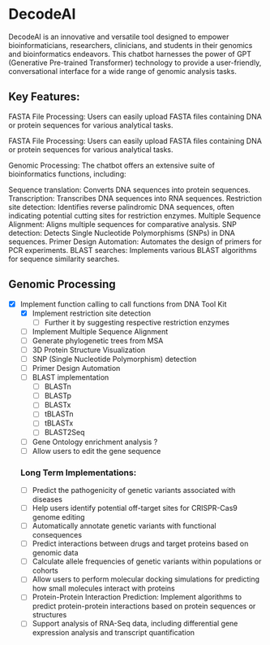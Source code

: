# DecodeAI

DecodeAI is an innovative and versatile tool designed to empower bioinformaticians, researchers, clinicians, and students in their genomics and bioinformatics endeavors. This chatbot harnesses the power of GPT (Generative Pre-trained Transformer) technology to provide a user-friendly, conversational interface for a wide range of genomic analysis tasks.

## Key Features:

FASTA File Processing: Users can easily upload FASTA files containing DNA or protein sequences for various analytical tasks.

FASTA File Processing: Users can easily upload FASTA files containing DNA or protein sequences for various analytical tasks.

Genomic Processing: The chatbot offers an extensive suite of bioinformatics functions, including:

Sequence translation: Converts DNA sequences into protein sequences.
Transcription: Transcribes DNA sequences into RNA sequences.
Restriction site detection: Identifies reverse palindromic DNA sequences, often indicating potential cutting sites for restriction enzymes.
Multiple Sequence Alignment: Aligns multiple sequences for comparative analysis.
SNP detection: Detects Single Nucleotide Polymorphisms (SNPs) in DNA sequences.
Primer Design Automation: Automates the design of primers for PCR experiments.
BLAST searches: Implements various BLAST algorithms for sequence similarity searches.

##


## Genomic Processing
- [x] Implement function calling to call functions from DNA Tool Kit
    - [x] Implement restriction site detection
        - [ ] Further it by suggesting respective restriction enzymes
    - [ ] Implement Multiple Sequence Alignment
    - [ ] Generate phylogenetic trees from MSA
    - [ ] 3D Protein Structure Visualization
    - [ ] SNP (Single Nucleotide Polymorphism) detection
    - [ ] Primer Design Automation
    - [ ] BLAST implementation
        - [ ] BLASTn
        - [ ] BLASTp
        - [ ] BLASTx
        - [ ] tBLASTn
        - [ ] tBLASTx
        - [ ] BLAST2Seq
    - [ ] Gene Ontology enrichment analysis ?
    - [ ] Allow users to edit the gene sequence

    ### Long Term Implementations:
    - [ ] Predict the pathogenicity of genetic variants associated with diseases
    - [ ] Help users identify potential off-target sites for CRISPR-Cas9 genome editing
    - [ ] Automatically annotate genetic variants with functional consequences
    - [ ] Predict interactions between drugs and target proteins based on genomic data
    - [ ] Calculate allele frequencies of genetic variants within populations or cohorts
    - [ ] Allow users to perform molecular docking simulations for predicting how small molecules interact with proteins
    - [ ] Protein-Protein Interaction Prediction: Implement algorithms to predict protein-protein interactions based on protein sequences or structures
    - [ ] Support analysis of RNA-Seq data, including differential gene expression analysis and transcript quantification
